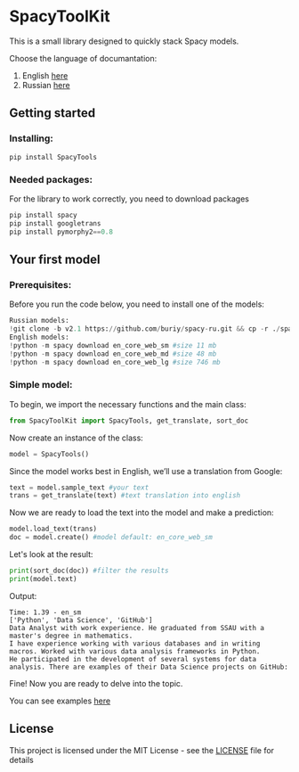 # SpacyToolKit
This is a small library designed to quickly stack Spacy models.

Choose the language of documantation:
1) English [here](https://github.com/Lednik7/SpacyTools/blob/master/documentation-en.md)
2) Russian [here](https://github.com/Lednik7/SpacyTools/blob/master/documentation-ru.md)

## Getting started
### Installing: ###

```
pip install SpacyTools
```
### Needed packages: ###
For the library to work correctly, you need to download packages
```python
pip install spacy
pip install googletrans
pip install pymorphy2==0.8
```

## Your first model ##

### Prerequisites: ###

Before you run the code below, you need to install one of the models:
```python
Russian models:
!git clone -b v2.1 https://github.com/buriy/spacy-ru.git && cp -r ./spacy-ru/ru2/.
English models:
!python -m spacy download en_core_web_sm #size 11 mb
!python -m spacy download en_core_web_md #size 48 mb
!python -m spacy download en_core_web_lg #size 746 mb
```

### Simple model: ###

To begin, we import the necessary functions and the main class:
```python
from SpacyToolKit import SpacyTools, get_translate, sort_doc
```
Now create an instance of the class:
```python
model = SpacyTools()
```
Since the model works best in English, we’ll use a translation from Google:
```python
text = model.sample_text #your text
trans = get_translate(text) #text translation into english
```

Now we are ready to load the text into the model and make a prediction:
```python
model.load_text(trans)
doc = model.create() #model default: en_core_web_sm
```
Let's look at the result:
```python
print(sort_doc(doc)) #filter the results
print(model.text)
```
Output:
```
Time: 1.39 - en_sm
['Python', 'Data Science', 'GitHub']
Data Analyst with work experience. He graduated from SSAU with a master's degree in mathematics.
I have experience working with various databases and in writing macros. Worked with various data analysis frameworks in Python.
He participated in the development of several systems for data analysis. There are examples of their Data Science projects on GitHub:
```
Fine! Now you are ready to delve into the topic.

You can see examples [here](https://github.com/Lednik7/SpacyTools/tree/master/examples)

## License
This project is licensed under the MIT License - see the [LICENSE](https://github.com/Lednik7/SpacyTools/blob/master/LICENSE) file for details
